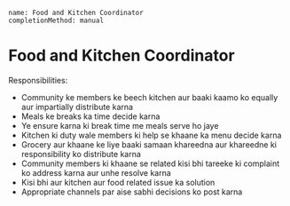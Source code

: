 ```ngMeta
name: Food and Kitchen Coordinator
completionMethod: manual
```

# Food and Kitchen Coordinator

Responsibilities:
 - Community ke members ke beech kitchen aur baaki kaamo ko equally aur impartially distribute karna
 - Meals ke breaks ka time decide karna
 - Ye ensure karna ki break time me meals serve ho jaye
 - Kitchen ki duty wale members ki help se khaane ka menu decide karna
 - Grocery aur khaane ke liye baaki samaan khareedna aur khareedne ki responsibility ko distribute karna
 - Community members ki khaane se related kisi bhi tareeke ki complaint ko address karna aur unhe resolve karna
 - Kisi bhi aur kitchen aur food related issue ka solution
 - Appropriate channels par aise sabhi decisions ko post karna
